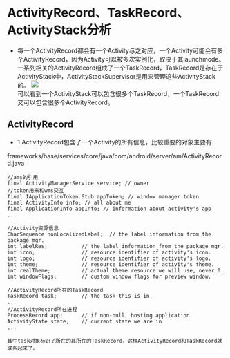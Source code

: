 #  ActivityRecord、TaskRecord、ActivityStack分析

  - 每一个ActivityRecord都会有一个Activity与之对应，一个Activity可能会有多个ActivityRecord，因为Activity可以被多次实例化，取决于其launchmode。一系列相关的ActivityRecord组成了一个TaskRecord，TaskRecord是存在于ActivityStack中，ActivityStackSupervisor是用来管理这些ActivityStack的。
![](https://github.com/openthos/community-analysis/blob/master/pic/7.1.png)</br>
可以看到一个ActivityStack可以包含很多个TaskRecord，一个TaskRecord又可以包含很多个ActivityRecord。

## ActivityRecord

  - 1.ActivityRecord包含了一个Activity的所有信息，比较重要的对象主要有
  
  frameworks/base/services/core/java/com/android/server/am/ActivityRecord.java  
  
    //ams的引用  
    final ActivityManagerService service; // owner  
    //token用来和wms交互  
    final IApplicationToken.Stub appToken; // window manager token  
    final ActivityInfo info; // all about me  
    final ApplicationInfo appInfo; // information about activity's app  
    ...  
  
    //Activity资源信息  
    CharSequence nonLocalizedLabel;  // the label information from the package mgr.  
    int labelRes;           // the label information from the package mgr.  
    int icon;               // resource identifier of activity's icon.  
    int logo;               // resource identifier of activity's logo.  
    int theme;              // resource identifier of activity's theme.  
    int realTheme;          // actual theme resource we will use, never 0.  
    int windowFlags;        // custom window flags for preview window.  
      
    //ActivityRecord所在的TaskRecord  
    TaskRecord task;        // the task this is in.  
    ...  
    //ActivityRecord所在进程  
    ProcessRecord app;      // if non-null, hosting application  
    ActivityState state;    // current state we are in  
    ...  
    
    其中task对象标识了所在的其所在的TaskRecord，这样ActivityRecord和TaskRecord就联系起来了。

